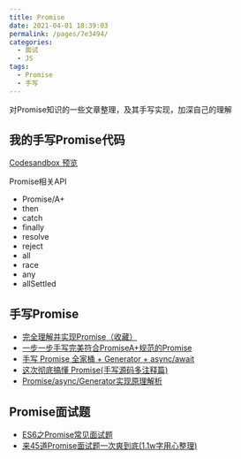 ```yaml
---
title: Promise
date: 2021-04-01 18:39:03
permalink: /pages/7e3494/
categories: 
  - 面试
  - JS
tags: 
  - Promise
  - 手写
---
```



对Promise知识的一些文章整理，及其手写实现，加深自己的理解
<!-- more -->


## 我的手写Promise代码
[Codesandbox 预览](https://codesandbox.io/s/github/xlzy520/fe-playground?file=/JS/%E6%89%8B%E5%86%99%E5%AE%9E%E7%8E%B0/%E6%89%8B%E5%86%99Promise/test-allSettled.js)

Promise相关API
- Promise/A+
- then
- catch
- finally
- resolve
- reject
- all
- race
- any
- allSettled

## 手写Promise
- [完全理解并实现Promise（收藏）](https://mp.weixin.qq.com/s/sJlsMvd-bxrGowbL1MIfjg)
- [一步一步手写完美符合PromiseA+规范的Promise](https://mp.weixin.qq.com/s/or_hjEdzvDmbKKlbCL9Fvg)
- [手写 Promise 全家桶 + Generator + async/await](https://mp.weixin.qq.com/s/wBnev5LhSL7qIGFjg8ZvrQ)
- [这次彻底搞懂 Promise(手写源码多注释篇)](https://mp.weixin.qq.com/s/h-AVTOhqdCRaFSj-BjPUmg)
- [Promise/async/Generator实现原理解析](https://mp.weixin.qq.com/s/_YxwV2umR7PH-R2ouCepSQ)


## Promise面试题
- [ES6之Promise常见面试题](https://blog.csdn.net/weixin_37719279/article/details/80950713) 
- [来45道Promise面试题一次爽到底(1.1w字用心整理)](https://mp.weixin.qq.com/s/4wJ5Vk8AKqXswBGf28KprA)
